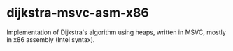# dijkstra-msvc-asm-x86

Implementation of Dijkstra's algorithm using heaps, written in MSVC, mostly in x86 assembly (Intel syntax).
